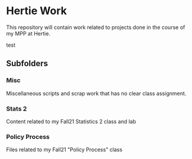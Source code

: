 # Hertie Work

This repository will contain work related to projects done in the course of my MPP at Hertie.

test

## Subfolders
### Misc

Miscellaneous scripts and scrap work that has no clear
class assignment.

### Stats 2

Content related to my Fall21 Statistics 2 class and lab

### Policy Process

Files related to my Fall21 "Policy Process" class
